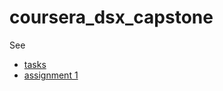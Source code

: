 # coursera_dsx_capstone

See 

 - [tasks](https://snowch.github.io/coursera_dsx_capstone/coursework/tasks.html)
 - [assignment 1](https://snowch.github.io/coursera_dsx_capstone/coursework/assignment_1.html)
